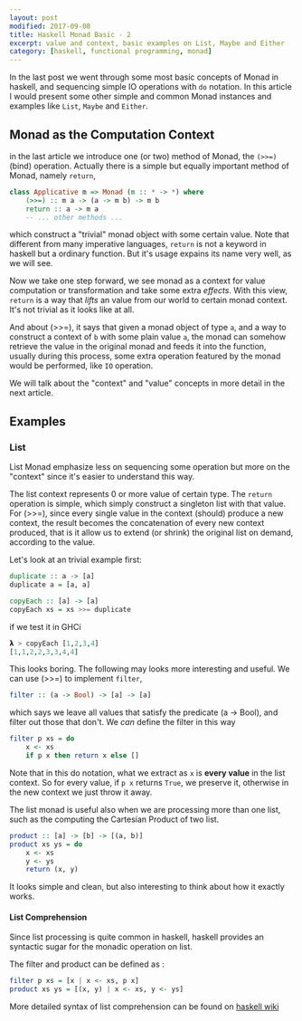 ```yaml
---
layout: post
modified: 2017-09-08
title: Haskell Monad Basic - 2
excerpt: value and context, basic examples on List, Maybe and Either
category: [haskell, functional programming, monad]
---
```


In the last post we went through some most basic concepts of Monad in haskell, and sequencing simple IO operations with `do` notation. In this article I would present some other simple and common Monad instances and examples like `List`, `Maybe` and `Either`.

## Monad as the Computation Context

in the last article we introduce one (or two) method of Monad, the `(>>=)` (bind) operation. Actually there is a simple but equally important method of Monad, namely `return`,

~~~ haskell
class Applicative m => Monad (m :: * -> *) where
    (>>=) :: m a -> (a -> m b) -> m b
    return :: a -> m a
    -- ... other methods ...
~~~

which construct a "trivial" monad object with some certain value. Note that different from many imperative languages, `return` is not a keyword in haskell but a ordinary function. But it's usage expains its name very well, as we will see.

Now we take one step forward, we see monad as a context for value computation or transformation and take some extra _effects_. With this view, `return` is a way that _lifts_ an value from our world to certain monad context. It's not trivial as it looks like at all.

And about (>>=), it says that given a monad object of type `a`, and a way to construct a context of `b` with some plain value `a`, the monad can somehow retrieve the value in the original monad and feeds it into the function, usually during this process, some extra operation featured by the monad would be performed, like `IO` operation.

We will talk about the "context" and "value" concepts in more detail in the next article.

## Examples

### List

List Monad emphasize less on sequencing some operation but more on the "context" since it's easier to understand this way.

The list context represents 0 or more value of certain type. The `return` operation is simple, which simply construct a singleton list with that value. For (>>=), since every single value in the context (should) produce a new context, the result becomes the concatenation of every new context produced, that is it allow us to extend (or shrink) the original list on demand, according to the value.

Let's look at an trivial example first:

~~~ haskell
duplicate :: a -> [a]
duplicate a = [a, a]

copyEach :: [a] -> [a]
copyEach xs = xs >>= duplicate
~~~

if we test it in GHCi

~~~ haskell
𝝺 > copyEach [1,2,3,4]
[1,1,2,2,3,3,4,4]
~~~

This looks boring. The following may looks more interesting and useful. We can use (>>=) to implement `filter`,

~~~ haskell
filter :: (a -> Bool) -> [a] -> [a]
~~~

which says we leave all values that satisfy the predicate (a -> Bool), and filter out those that don't. We _can_ define the filter in this way

~~~ haskell
filter p xs = do
    x <- xs
    if p x then return x else []
~~~

Note that in this do notation, what we extract as `x` is **every value** in the list context. So for every value, if `p x` returns `True`, we preserve it, otherwise in the new context we just throw it away.

The list monad is useful also when we are processing more than one list, such as the computing the Cartesian Product of two list.

~~~ haskell
product :: [a] -> [b] -> [(a, b)]
product xs ys = do
    x <- xs
    y <- ys
    return (x, y)
~~~

It looks simple and clean, but also interesting to think about how it exactly works.

#### List Comprehension

Since list processing is quite common in haskell, haskell provides an syntactic sugar for the monadic operation on list.

The filter and product can be defined as :

~~~ haskell
filter p xs = [x | x <- xs, p x]
product xs ys = [(x, y) | x <- xs, y <- ys]
~~~

More detailed syntax of list comprehension can be found on [haskell wiki](https://wiki.haskell.org/List_comprehension)